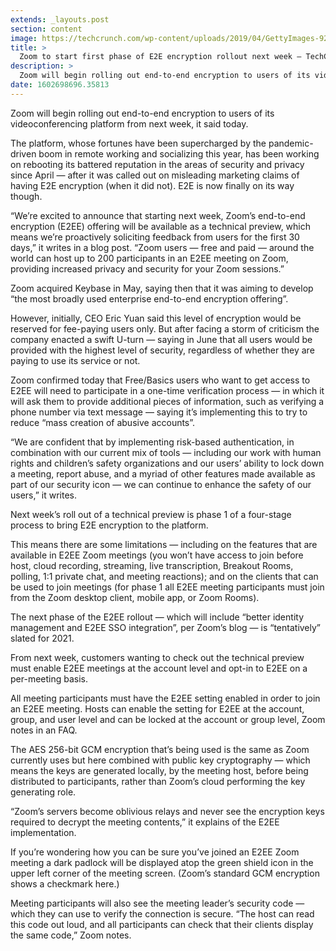 ```yaml
--- 
extends: _layouts.post 
section: content 
image: https://techcrunch.com/wp-content/uploads/2019/04/GettyImages-925049712.jpg?w=536 
title: > 
  Zoom to start first phase of E2E encryption rollout next week – TechCrunch 
description: > 
  Zoom will begin rolling out end-to-end encryption to users of its videoconferencing platform from next week, it said today.Next week’s roll out of a technical preview is phase 1 of a four-stage process to bring E2E encryption to the platform.All meeting participants must have the E2EE setting enabled in order to join an E2EE meeting.If you’re wondering how you can be sure you’ve joined an E2EE Zoom meeting a dark padlock will be displayed atop the green shield icon in the upper left corner of the meeting screen.Meeting participants will also see the meeting leader’s security code — which they can use to verify the connection is secure. 
date: 1602698696.35813 
--- 
```

Zoom will begin rolling out end-to-end encryption to users of its videoconferencing platform from next week, it said today.

The platform, whose fortunes have been supercharged by the pandemic-driven boom in remote working and socializing this year, has been working on rebooting its battered reputation in the areas of security and privacy since April — after it was called out on misleading marketing claims of having E2E encryption (when it did not). E2E is now finally on its way though.

“We’re excited to announce that starting next week, Zoom’s end-to-end encryption (E2EE) offering will be available as a technical preview, which means we’re proactively soliciting feedback from users for the first 30 days,” it writes in a blog post. “Zoom users — free and paid — around the world can host up to 200 participants in an E2EE meeting on Zoom, providing increased privacy and security for your Zoom sessions.”

Zoom acquired Keybase in May, saying then that it was aiming to develop “the most broadly used enterprise end-to-end encryption offering”.

However, initially, CEO Eric Yuan said this level of encryption would be reserved for fee-paying users only. But after facing a storm of criticism the company enacted a swift U-turn — saying in June that all users would be provided with the highest level of security, regardless of whether they are paying to use its service or not.

Zoom confirmed today that Free/Basics users who want to get access to E2EE will need to participate in a one-time verification process — in which it will ask them to provide additional pieces of information, such as verifying a phone number via text message — saying it’s implementing this to try to reduce “mass creation of abusive accounts”.

“We are confident that by implementing risk-based authentication, in combination with our current mix of tools — including our work with human rights and children’s safety organizations and our users’ ability to lock down a meeting, report abuse, and a myriad of other features made available as part of our security icon — we can continue to enhance the safety of our users,” it writes.

Next week’s roll out of a technical preview is phase 1 of a four-stage process to bring E2E encryption to the platform.

This means there are some limitations — including on the features that are available in E2EE Zoom meetings (you won’t have access to join before host, cloud recording, streaming, live transcription, Breakout Rooms, polling, 1:1 private chat, and meeting reactions); and on the clients that can be used to join meetings (for phase 1 all E2EE meeting participants must join from the Zoom desktop client, mobile app, or Zoom Rooms).

The next phase of the E2EE rollout — which will include “better identity management and E2EE SSO integration”, per Zoom’s blog — is “tentatively” slated for 2021.

From next week, customers wanting to check out the technical preview must enable E2EE meetings at the account level and opt-in to E2EE on a per-meeting basis.

All meeting participants must have the E2EE setting enabled in order to join an E2EE meeting. Hosts can enable the setting for E2EE at the account, group, and user level and can be locked at the account or group level, Zoom notes in an FAQ.

The AES 256-bit GCM encryption that’s being used is the same as Zoom currently uses but here combined with public key cryptography — which means the keys are generated locally, by the meeting host, before being distributed to participants, rather than Zoom’s cloud performing the key generating role.

“Zoom’s servers become oblivious relays and never see the encryption keys required to decrypt the meeting contents,” it explains of the E2EE implementation.

If you’re wondering how you can be sure you’ve joined an E2EE Zoom meeting a dark padlock will be displayed atop the green shield icon in the upper left corner of the meeting screen. (Zoom’s standard GCM encryption shows a checkmark here.)

Meeting participants will also see the meeting leader’s security code — which they can use to verify the connection is secure. “The host can read this code out loud, and all participants can check that their clients display the same code,” Zoom notes.
